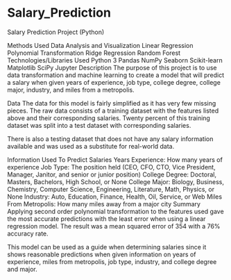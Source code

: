 # Salary_Prediction
Salary Prediction Project (Python)

Methods Used
Data Analysis and Visualization
Linear Regression
Polynomial Transformation
Ridge Regression
Random Forest
Technologies/Libraries Used
Python 3
Pandas
NumPy
Seaborn
Scikit-learn
Matplotlib
SciPy
Jupyter
Description
The purpose of this project is to use data transformation and machine learning to create a model that will predict a salary when given years of experience, job type, college degree, college major, industry, and miles from a metropolis.

Data
The data for this model is fairly simplified as it has very few missing pieces. The raw data consists of a training dataset with the features listed above and their corresponding salaries. Twenty percent of this training dataset was split into a test dataset with corresponding salaries.

There is also a testing dataset that does not have any salary information available and was used as a substitute for real-world data.

Information Used To Predict Salaries
Years Experience: How many years of experience
Job Type: The position held (CEO, CFO, CTO, Vice President, Manager, Janitor, and senior or junior position)
College Degree: Doctoral, Masters, Bachelors, High School, or None
College Major: Biology, Business, Chemistry, Computer Science, Engineering, Literature, Math, Physics, or None
Industry: Auto, Education, Finance, Health, Oil, Service, or Web
Miles From Metropolis: How many miles away from a major city
Summary
Applying second order polynomial transformation to the features used gave the most accurate predictions with the least error when using a linear regression model. The result was a mean squared error of 354 with a 76% accuracy rate.

This model can be used as a guide when determining salaries since it shows reasonable predictions when given information on years of experience, miles from metropolis, job type, industry, and college degree and major.

